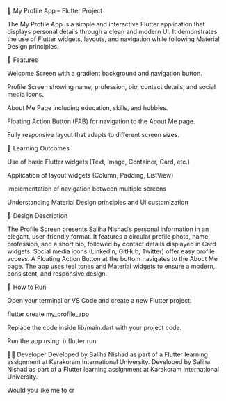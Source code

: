 🌟 My Profile App – Flutter Project

The My Profile App is a simple and interactive Flutter application that displays personal details through a clean and modern UI.
It demonstrates the use of Flutter widgets, layouts, and navigation while following Material Design principles.

📱 Features

Welcome Screen with a gradient background and navigation button.

Profile Screen showing name, profession, bio, contact details, and social media icons.

About Me Page including education, skills, and hobbies.

Floating Action Button (FAB) for navigation to the About Me page.

Fully responsive layout that adapts to different screen sizes.

🧩 Learning Outcomes

Use of basic Flutter widgets (Text, Image, Container, Card, etc.)

Application of layout widgets (Column, Padding, ListView)

Implementation of navigation between multiple screens

Understanding Material Design principles and UI customization

🎨 Design Description

The Profile Screen presents Saliha Nishad’s personal information in an elegant, user-friendly format.
It features a circular profile photo, name, profession, and a short bio, followed by contact details displayed in Card widgets.
Social media icons (LinkedIn, GitHub, Twitter) offer easy profile access.
A Floating Action Button at the bottom navigates to the About Me page.
The app uses teal tones and Material widgets to ensure a modern, consistent, and responsive design.

🚀 How to Run

Open your terminal or VS Code and create a new Flutter project:

flutter create my_profile_app


Replace the code inside lib/main.dart with your project code.

Run the app using:
i) flutter run

👩‍💻 Developer
Developed by Saliha Nishad as part of a Flutter learning assignment at Karakoram International University.
Developed by Saliha Nishad as part of a Flutter learning assignment at Karakoram International University.

Would you like me to cr
